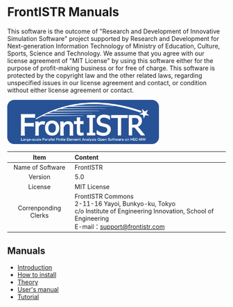 <!-- 表記は FrontISTR ver. 0.0 で統一します -->
# FrontISTR Manuals

This software is the outcome of "Research and Development of Innovative Simulation Software" project supported by Research and Development for Next-generation Information Technology of Ministry of Education, Culture, Sports, Science and Technology. We assume that you agree with our license agreement of "MIT License" by using this software either for the purpose of profit-making business or for free of charge. This software is protected by the copyright law and the other related laws, regarding unspecified issues in our license agreement and contact, or condition without either license agreement or contact.

<img src="./image/FrontISTR_logo.png" width="350px">

| Item | Content |
|:---------:|:---------|
| Name of Software | FrontISTR |
| Version | 5.0 |
| License | MIT License |
| Correnponding Clerks | FrontISTR Commons<br>2-11-16 Yayoi, Bunkyo-ku, Tokyo<br>c/o Institute of Engineering Innovation, School of Engineering<br>E-mail：support@frontistr.com |

## Manuals

  - [Introduction](./intro/index.md)
  - [How to install](./install/index.md)
  - [Theory](./theory/index.md)
  - [User's manual](./analysis/index.md)
  - [Tutorial](./tutorial/index.md)

<!-- ここまでテンプレート -->

